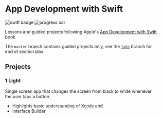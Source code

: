# App Development with Swift

![swift badge](https://img.shields.io/badge/swift-5-orange.svg) ![progress bar](https://img.shields.io/badge/progress-22%25-ff69b4.svg)

Lessons and guided projects following Apple's [App Development with Swift](https://itunes.apple.com/za/book/app-development-with-swift/id1219117996?mt=11) book.

The `master` branch contains guided projects only, see the [`labs`](https://github.com/ketshaka/app-development-with-swift/tree/labs) branch for end of section labs.

## Projects
### 1 Light
Single screen app that changes the screen from black to white whenever the user taps a button.
- Highlights basic understanding of Xcode and
- Interface Builder
